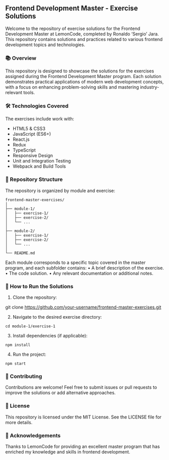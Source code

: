 
## Frontend Development Master - Exercise Solutions

Welcome to the repository of exercise solutions for the Frontend Development Master at LemonCode, completed by Ronaldo ‘Sergio’ Jara. This repository contains solutions and practices related to various frontend development topics and technologies.

### 📚 Overview

This repository is designed to showcase the solutions for the exercises assigned during the Frontend Development Master program. Each solution demonstrates practical applications of modern web development concepts, with a focus on enhancing problem-solving skills and mastering industry-relevant tools.

### 🛠️ Technologies Covered

The exercises include work with:
-	HTML5 & CSS3
-	JavaScript (ES6+)
-	React.js
-	Redux
-	TypeScript
-	Responsive Design
-	Unit and Integration Testing
-	Webpack and Build Tools

### 📂 Repository Structure

The repository is organized by module and exercise:

```
frontend-master-exercises/
│
├── module-1/
│   ├── exercise-1/
│   ├── exercise-2/
│   └── ...
│
├── module-2/
│   ├── exercise-1/
│   ├── exercise-2/
│   └── ...
│
└── README.md
```

Each module corresponds to a specific topic covered in the master program, and each subfolder contains:
	•	A brief description of the exercise.
	•	The code solution.
	•	Any relevant documentation or additional notes.

### 🚀 How to Run the Solutions

1.	Clone the repository:

git clone https://github.com/your-username/frontend-master-exercises.git


2.	Navigate to the desired exercise directory:

```cd module-1/exercise-1```


3.	Install dependencies (if applicable):

```npm install```


4.	Run the project:

```npm start```



### 🤝 Contributing

Contributions are welcome! Feel free to submit issues or pull requests to improve the solutions or add alternative approaches.

### 📄 License

This repository is licensed under the MIT License. See the LICENSE file for more details.

### 🙏 Acknowledgements

Thanks to LemonCode for providing an excellent master program that has enriched my knowledge and skills in frontend development.
